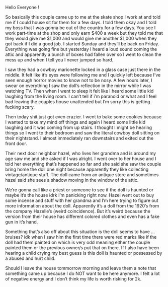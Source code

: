 Hello Everyone !

So basically this couple came up to me at the skate shop I work at and told me if I could house sit for them for a few days. I told them okay and I told my boss that I was gonna be out of the country for a few days. You see I work part-time at the shop and only earn $400 a week but they told me that they would give me $1,000 and would give me another $1,000 when they got back if I did a good job. I started Sunday and they’ll be back on Friday. Everything was going fine but yesterday I heard a loud sound coming the attic and apparently a bunch of boxes had fallen over so I went to clean the mess up and when I tell you I never jumped so hard.


I saw they had a cowboy marionette locked in a glass case  just there in the middle. It felt like it’s eyes were following me and I quickly left because I’ve seen enough horror movies to know not to be nosy. A few hours later, I swear on everything I saw the doll’s reflection in the mirror while I was watching TV. Then when I went to sleep it felt like I heard some little kid laughing from the living room. I can’t tell if i’m paranoid or what and I feel bad leaving the couples house unattended but I’m sorry this is getting fucking scary. 

Then today shit just got even crazier. I went to bake some cookies because I wanted to take my mind off things and again I heard some little kid laughing and it was coming from up stairs. I thought I might be hearing things so I went to their bedroom and saw the literal cowboy doll sitting on their nightstand. I almost immediately ran downstairs and exited out the front door. 

Their next door neighbor hazel, who lives her grandma and is around my age saw me and she asked if I was alright. I went over to her house and I told her everything that’s happened so far and she said she saw the couple bring home the doll one night because apparently they like collecting vintage/antique stuff. The doll came from an antique store and sometimes hazel said she sees a shadow moving in the window of the attic. 

We’re gonna call like a priest or someone to see if the doll is haunted or maybe it’s the house idrk I’m panicking right now. Hazel went out to buy some incense and stuff with her grandma and I’m here trying to figure out more information about the doll. Apparently it’s a doll from the 1920’s from the company Hazelle’s (weird coincidence). But it’s weird because the version from their house has different colored clothes and even has a fake gun in it’s hand. 

Something that’s also off about this situation is the doll seems to have … bruises? idk when I saw him the first time there were red marks like if the doll had them painted on which is very odd meaning either the couple painted them or the previous owner/s put that on there. If I also have been hearing a child crying my best guess is this doll is haunted or possessed by a abused and hurt child. 


Should I leave the house tommorrow morning and leave them a note that something came up because I do NOT want to be here anymore.  I felt a lot of negative energy and I don’t think my life is worth risking for 2k.
